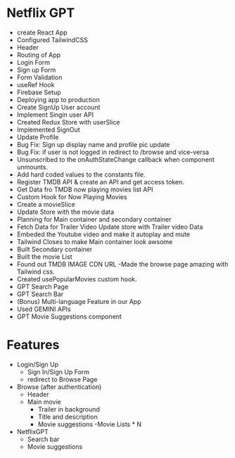 # Netflix GPT

- create React App
- Configured TailwindCSS
- Header
- Routing of App
- Login Form
- Sign up Form
- Form Validation
- useRef Hook
- Firebase Setup
- Deploying app to production
- Create SignUp User account
- Implement Singin user API
- Created Redux Store with userSlice
- Implemented SignOut
- Update Profile
- Bug Fix: Sign up display name and profile pic update
- Bug Fix: if user is not logged in redirect to /browse and vice-versa
- Unsunscribed to the onAuthStateChange callback when component unmounts.
- Add hard coded values to the constants file.
- Register TMDB API & create an API and get access token.
- Get Data fro TMDB now playing movies list API
- Custom Hook for Now Playing Movies
- Create a movieSlice
- Update Store with the movie data
- Planning for Main container and secondary container
- Fetch Data for Trailer Video
  Update store with Trailer video Data
- Embeded the Youtube video and make it autoplay and mute
- Tailwind Closes to make Main container look awsome
- Built Secondary container
- Built the movie List
- Found out TMDB IMAGE CDN URL
  -Made the browse page amazing with Tailwind css.
- Created usePopularMovies custom hook.
- GPT Search Page
- GPT Search Bar
- (Bonus) Multi-language Feature in our App
- Used GEMINI APIs
- GPT Movie Suggestions component

# Features

- Login/Sign Up
  - Sign In/Sign Up Form
  - redirect to Browse Page
- Browse (after authentication)
  - Header
  - Main movie
    - Trailer in background
    - Title and description
    - Movie suggestions
      -Movie Lists \* N
- NetflixGPT
  - Search bar
  - Movie suggestions
